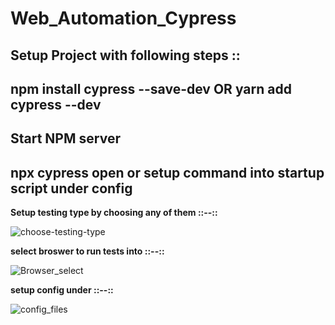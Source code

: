 # Web_Automation_Cypress

Setup Project with following steps ::
-----------------------------------------------------------
npm install cypress --save-dev OR yarn add cypress --dev
-----------------------------------------------------------

Start NPM server 
------------------------------------------------------------------
npx cypress open or setup command into startup script under config
-------------------------------------------------------------------

**Setup testing type by choosing any of them ::--::**

![choose-testing-type](https://user-images.githubusercontent.com/103503033/190871589-07c6f806-1b6e-49e0-82f4-7b5430dfb702.png)

**select broswer to run tests into ::--::**

![Browser_select](https://user-images.githubusercontent.com/103503033/190871658-d52bbd9e-8c7f-42bc-9b1d-81368470de28.png)

**setup config under ::--::**

![config_files](https://user-images.githubusercontent.com/103503033/190871661-b657ccba-f0fe-46da-9566-115bcc6de183.png)




